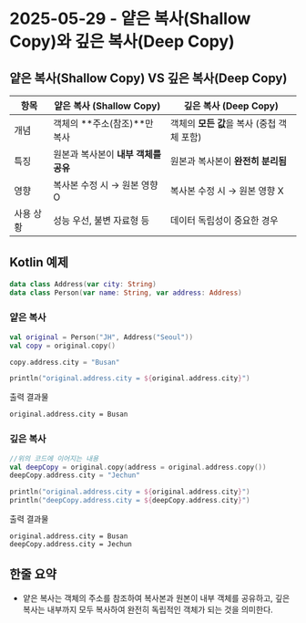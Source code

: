 # 2025-05-29 - 얕은 복사(Shallow Copy)와 깊은 복사(Deep Copy)

## 얕은 복사(Shallow Copy) VS 깊은 복사(Deep Copy)

| 항목    | 얕은 복사 (Shallow Copy)   | 깊은 복사 (Deep Copy)           |
| ----- | ---------------------- | --------------------------- |
| 개념    | 객체의 **주소(참조)**만 복사 | 객체의 **모든 값**을 복사 (중첩 객체 포함) |
| 특징    | 원본과 복사본이 **내부 객체를 공유** | 원본과 복사본이 **완전히 분리됨**        |
| 영향    | 복사본 수정 시 → 원본 영향 O     | 복사본 수정 시 → 원본 영향 X          |
| 사용 상황 | 성능 우선, 불변 자료형 등        | 데이터 독립성이 중요한 경우             |

## Kotlin 예제

```kotlin
data class Address(var city: String)
data class Person(var name: String, var address: Address)
```

### 얕은 복사

```kotlin
val original = Person("JH", Address("Seoul"))
val copy = original.copy()

copy.address.city = "Busan"

println("original.address.city = ${original.address.city}")
```

출력 결과물

```text
original.address.city = Busan
```

### 깊은 복사

```kotlin
//위의 코드에 이어지는 내용
val deepCopy = original.copy(address = original.address.copy()) 
deepCopy.address.city = "Jechun"

println("original.address.city = ${original.address.city}")
println("deepCopy.address.city = ${deepCopy.address.city}")
```

출력 결과물

```text
original.address.city = Busan
deepCopy.address.city = Jechun
```

## 한줄 요약

- 얕은 복사는 객체의 주소를 참조하여 복사본과 원본이 내부 객체를 공유하고, 깊은 복사는 내부까지 모두 복사하여 완전히 독립적인 객체가 되는 것을 의미한다.